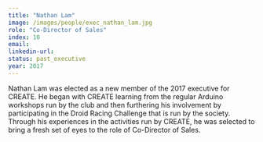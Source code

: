 ```yaml
---
title: "Nathan Lam"
image: /images/people/exec_nathan_lam.jpg
role: "Co-Director of Sales"
index: 10
email:
linkedin-url:
status: past_executive
year: 2017
---
```

Nathan Lam was elected as a new member of the 2017 executive for CREATE. He began with CREATE learning from the regular Arduino workshops run by the club and then furthering his involvement by participating in the Droid Racing Challenge that is run by the society. Through his experiences in the activities run by CREATE, he was selected to bring a fresh set of eyes to the role of Co-Director of Sales.

